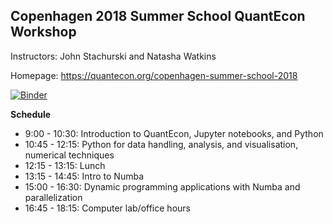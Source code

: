 
Copenhagen 2018 Summer School QuantEcon Workshop
--------------------------------------------------

Instructors: John Stachurski and Natasha Watkins

Homepage: https://quantecon.org/copenhagen-summer-school-2018

[![Binder](https://mybinder.org/badge.svg)](https://mybinder.org/v2/gh/QuantEcon/Copenhagen_workshop_2018/master)


**Schedule**

* 9:00 - 10:30: Introduction to QuantEcon, Jupyter notebooks, and Python
* 10:45 - 12:15: Python for data handling, analysis, and visualisation, numerical techniques
* 12:15 - 13:15: Lunch
* 13:15 - 14:45: Intro to Numba
* 15:00 - 16:30: Dynamic programming applications with Numba and parallelization
* 16:45 - 18:15: Computer lab/office hours